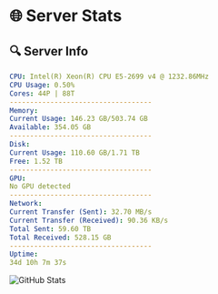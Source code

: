 # 🌐 Server Stats
## 🔍 Server Info
```yaml
CPU: Intel(R) Xeon(R) CPU E5-2699 v4 @ 1232.86MHz
CPU Usage: 0.50%
Cores: 44P | 88T
-----------------------------------
Memory:
Current Usage: 146.23 GB/503.74 GB
Available: 354.05 GB
-----------------------------------
Disk:
Current Usage: 110.60 GB/1.71 TB
Free: 1.52 TB
-----------------------------------
GPU:
No GPU detected
-----------------------------------
Network:
Current Transfer (Sent): 32.70 MB/s
Current Transfer (Received): 90.36 KB/s
Total Sent: 59.60 TB
Total Received: 528.15 GB
-----------------------------------
Uptime:
34d 10h 7m 37s
```
![GitHub Stats](https://img.shields.io/badge/Updated-2025-04-11_07:30:26-blue)